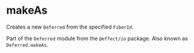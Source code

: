 # makeAs

Creates a new `Deferred` from the specified `FiberId`.

Part of the `Deferred` module from the `@effect/io` package. Also known as `Deferred.makeAs`.
